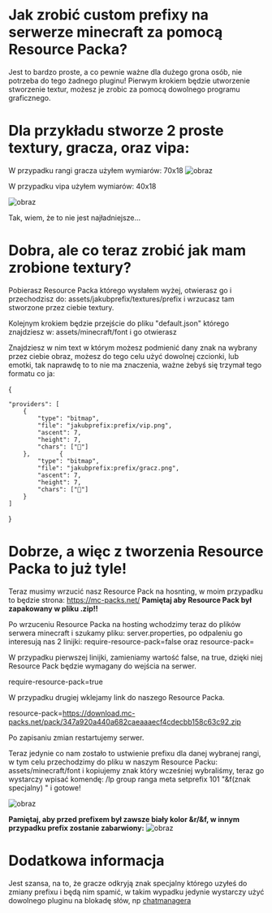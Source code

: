 # Jak zrobić custom prefixy na serwerze minecraft za pomocą Resource Packa?

Jest to bardzo proste, a co pewnie ważne dla dużego grona osób, nie potrzeba do tego żadnego pluginu!
Pierwym krokiem będzie utworzenie stworzenie textur, możesz je zrobic za pomocą dowolnego programu graficznego.

# Dla przykładu stworze 2 proste textury, gracza, oraz vipa:

W przypadku rangi gracza użyłem wymiarów:
70x18 ![obraz](https://github.com/JakubMarkiewicz06/CustomPrefix-Minecraft/assets/95700388/1fbb9718-714c-49bc-9c3f-8ff79b628205)

W przypadku vipa użyłem wymiarów:
40x18

![obraz](https://github.com/JakubMarkiewicz06/CustomPrefix-Minecraft/assets/95700388/8e267367-bf99-4edf-b69b-a32b913588ce)


Tak, wiem, że to nie jest najładniejsze...

# Dobra, ale co teraz zrobić jak mam zrobione textury?
Pobierasz Resource Packa którego wysłałem wyżej, otwierasz go i przechodzisz do: assets/jakubprefix/textures/prefix i wrzucasz tam stworzone przez ciebie textury.

Kolejnym krokiem będzie przejście do pliku "default.json" którego znajdziesz w: assets/minecraft/font i go otwierasz

Znajdziesz w nim text w którym możesz podmienić dany znak na wybrany przez ciebie obraz, możesz do tego celu użyć dowolnej czcionki, lub emotki, tak naprawdę to to nie ma znaczenia, ważne żebyś się trzymał tego formatu co ja:

{

    "providers": [
        {
            "type": "bitmap",
            "file": "jakubprefix:prefix/vip.png",
            "ascent": 7,
            "height": 7,
            "chars": [""]
        },        {
            "type": "bitmap",
            "file": "jakubprefix:prefix/gracz.png",
            "ascent": 7,
            "height": 7,
            "chars": [""]
        }
    ]
}

# Dobrze, a więc z tworzenia Resource Packa to już tyle!

Teraz musimy wrzucić nasz Resource Pack na hosnting, w moim przypadku to będzie strona: https://mc-packs.net/ 
**Pamiętaj aby Resource Pack był zapakowany w pliku .zip!!**

Po wrzuceniu Resource Packa na hosting wchodzimy teraz do plików serwera minecraft i szukamy pliku: server.properties, po odpaleniu go interesują nas 2 linijki:
require-resource-pack=false
oraz
resource-pack=

W przypadku pierwszej linijki, zamieniamy wartość false, na true, dzięki niej Resource Pack będzie wymagany do wejścia na serwer.

require-resource-pack=true

W przypadku drugiej wklejamy link do naszego Resource Packa.

resource-pack=https://download.mc-packs.net/pack/347a920a440a682caeaaaecf4cdecbb158c63c92.zip

Po zapisaniu zmian restartujemy serwer.

Teraz jedynie co nam zostało to ustwienie prefixu dla danej wybranej rangi, w tym celu przechodzimy do pliku w naszym Resource Packu: assets/minecraft/font i kopiujemy znak który wcześniej wybraliśmy, teraz go wystarczy wpisać komendę:
/lp group ranga meta setprefix 101 "&f(znak specjalny) " i gotowe!

![obraz](https://github.com/JakubMarkiewicz06/CustomPrefix-Minecraft/assets/95700388/1291f328-7de8-4757-a6c7-b4ae898eb7b9)

**Pamiętaj, aby przed prefixem był zawsze biały kolor &r/&f, w innym przypadku prefix zostanie zabarwiony:**
![obraz](https://github.com/JakubMarkiewicz06/CustomPrefix-Minecraft/assets/95700388/811b8223-762e-49eb-9ca0-f4983e28397c)



# Dodatkowa informacja
Jest szansa, na to, że gracze odkryją znak specjalny którego uzyłeś do zmiany prefixu i będą nim spamić, w takim wypadku jedynie wystarczy użyć dowolnego pluginu na blokadę słów, np [chatmanagera](https://www.spigotmc.org/resources/chat-manager-1-8-1-20-30-features-and-40-commands.52245/ )




 




